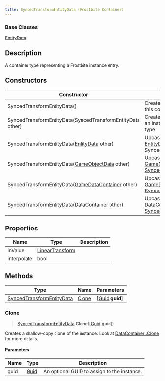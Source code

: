 ```yaml
---
title: SyncedTransformEntityData (Frostbite Container)
---
```

### Base Classes

[EntityData](EntityData)

## Description

A container type representing a Frostbite instance entry.

## Constructors

| Constructor                                                                          | Description                                                                                                                               |
| ------------------------------------------------------------------------------------ | ----------------------------------------------------------------------------------------------------------------------------------------- |
| SyncedTransformEntityData()                                                          | Create a new instance of this container type.                                                                                             |
| SyncedTransformEntityData(SyncedTransformEntityData other)                           | Create a reference copy of an instance of the same type.                                                                                  |
| SyncedTransformEntityData([EntityData](EntityData) other)                            | Upcast an instance of type [EntityData](EntityData) to [SyncedTransformEntityData](SyncedTransformEntityData).                            |
| SyncedTransformEntityData([GameObjectData](GameObjectData) other)                    | Upcast an instance of type [GameObjectData](GameObjectData) to [SyncedTransformEntityData](SyncedTransformEntityData).                    |
| SyncedTransformEntityData([GameDataContainer](GameDataContainer) other)              | Upcast an instance of type [GameDataContainer](GameDataContainer) to [SyncedTransformEntityData](SyncedTransformEntityData).              |
| SyncedTransformEntityData([DataContainer](/vext/ref/cls/shr/datacontainer) other) | Upcast an instance of type [DataContainer](/vext/ref/cls/shr/datacontainer) to [SyncedTransformEntityData](SyncedTransformEntityData). |

## Properties

| Name        | Type                                                    | Description |
| ----------- | ------------------------------------------------------- | ----------- |
| inValue     | [LinearTransform](/vext/ref/cls/shr/LinearTransform) |             |
| interpolate | bool                                                    |             |

## Methods

| Type                                                   | Name            | Parameters                                     |
| ------------------------------------------------------ | --------------- | ---------------------------------------------- |
| [SyncedTransformEntityData](SyncedTransformEntityData) | [Clone](#clone) | \[[Guid](/vext/ref/cls/shr/guid) **guid**\] |

### Clone

> [SyncedTransformEntityData](SyncedTransformEntityData) **Clone**(\[[Guid](/vext/ref/cls/shr/guid) **guid**\])

Creates a shallow-copy clone of the instance. Look at [DataContainer::Clone](/vext/ref/cls/shr/datacontainer#clone) for more details.

#### Parameters

| Name | Type         | Description                                 |
| ---- | ------------ | ------------------------------------------- |
| guid | [Guid](Guid) | An optional GUID to assign to the instance. |
